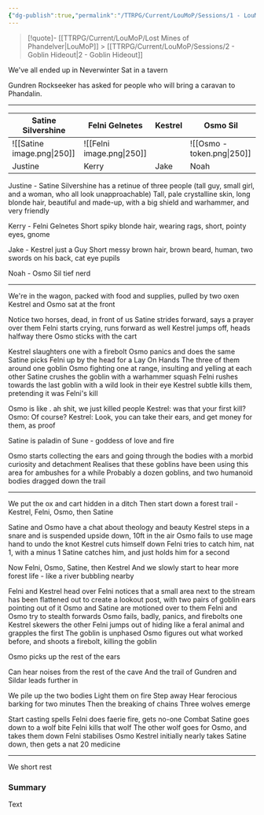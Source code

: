```yaml
---
{"dg-publish":true,"permalink":"/TTRPG/Current/LouMoP/Sessions/1 - LouMoP Gathers/"}
---
```


> [!quote]- [[TTRPG/Current/LouMoP/Lost Mines of Phandelver\|LouMoP]] > [[TTRPG/Current/LouMoP/Sessions/2 - Goblin Hideout\|2 - Goblin Hideout]]


We've all ended up in Neverwinter
Sat in a tavern

Gundren Rockseeker has asked for people who will bring a caravan to Phandalin.

---

| Satine Silvershine         | Felni Gelnetes            | Kestrel | Osmo Sil                   |
| -------------------------- | ------------------------- | ------- | -------------------------- |
| ![[Satine image.png\|250]] | ![[Felni image.png\|250]] |         | ![[Osmo - token.png\|250]] |
| Justine                    | Kerry                     | Jake    | Noah                       |

Justine - Satine Silvershine
has a retinue of three people (tall guy, small girl, and a woman, who all look unapproachable)
Tall, pale crystalline skin, long blonde hair, beautiful and made-up, with a big shield and warhammer, and very friendly

Kerry - Felni Gelnetes
Short spiky blonde hair, wearing rags, short, pointy eyes, gnome

Jake - Kestrel
just a Guy
Short messy brown hair, brown beard, human, two swords on his back, cat eye pupils

Noah - Osmo Sil
tief nerd

---

We're in the wagon, packed with food and supplies, pulled by two oxen
Kestrel and Osmo sat at the front

Notice two horses, dead, in front of us
Satine strides forward, says a prayer over them
Felni starts crying, runs forward as well
Kestrel jumps off, heads halfway there
Osmo sticks with the cart

Kestrel slaughters one with a firebolt
Osmo panics and does the same
Satine picks Felni up by the head for a Lay On Hands
The three of them around one goblin
Osmo fighting one at range, insulting and yelling at each other
Satine crushes the goblin with a warhammer squash
Felni rushes towards the last goblin with a wild look in their eye
Kestrel subtle kills them, pretending it was Felni's kill

Osmo is like . ah shit, we just killed people
Kestrel: was that your first kill?
Osmo: Of course?
Kestrel: Look, you can take their ears, and get money for them, as proof

Satine is paladin of Sune - goddess of love and fire

Osmo starts collecting the ears and going through the bodies with a morbid curiosity and detachment
Realises that these goblins have been using this area for ambushes for a while
Probably a dozen goblins, and two humanoid bodies dragged down the trail

---

We put the ox and cart hidden in a ditch
Then start down a forest trail - Kestrel, Felni, Osmo, then Satine

Satine and Osmo have a chat about theology and beauty
Kestrel steps in a snare and is suspended upside down, 10ft in the air
Osmo fails to use mage hand to undo the knot
Kestrel cuts himself down
Felni tries to catch him, nat 1, with a minus 1
Satine catches him, and just holds him for a second

Now Felni, Osmo, Satine, then Kestrel
And we slowly start to hear more forest life - like a river bubbling nearby

Felni and Kestrel head over
Felni notices that a small area next to the stream has been flattened out to create a lookout post, with two pairs of goblin ears pointing out of it
Osmo and Satine are motioned over to them
Felni and Osmo try to stealth forwards
Osmo fails, badly, panics, and firebolts one
Kestrel skewers the other
Felni jumps out of hiding like a feral animal and grapples the first
The goblin is unphased
Osmo figures out what worked before, and shoots a firebolt, killing the goblin

Osmo picks up the rest of the ears

Can hear noises from the rest of the cave
And the trail of Gundren and Sildar leads further in

We pile up the two bodies
Light them on fire
Step away
Hear ferocious barking for two minutes
Then the breaking of chains
Three wolves emerge

Start casting spells
Felni does faerie fire, gets no-one
Combat
Satine goes down to a wolf bite
Felni kills that wolf
The other wolf goes for Osmo, and takes them down
Felni stabilises Osmo
Kestrel initially nearly takes Satine down, then gets a nat 20 medicine

---

We short rest


### Summary

Text